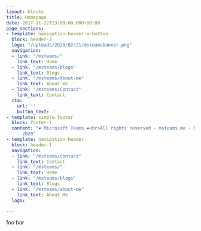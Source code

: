 ```yaml
---
layout: blocks
title: Homepage
date: 2017-11-22T23:00:00.000+00:00
page_sections:
- template: navigation-header-w-button
  block: header-2
  logo: "/uploads/2020/02/21/msteamsbanner.png"
  navigation:
  - link: "/msteams/"
    link_text: Home
  - link: "/msteams/blogs"
    link_text: Blogs
  - link: "/msteams/About-me"
    link_text: About me
  - link: "/msteams/Contact"
    link_text: Contact
  cta:
    url: ''
    button_text: ''
- template: simple-footer
  block: footer-1
  content: "❤︎ Microsoft Teams ❤︎<br>All rights reserved - msteams.me - Mitchell Bakker
    - 2020"
- template: navigation-header
  block: header-1
  navigation:
  - link: "/msteams/contact"
    link_text: Contact
  - link: "/msteams/"
    link_text: Home
  - link: "/msteams/blogs"
    link_text: Blogs
  - link: "/msteams/about-me"
    link_text: About Me
  logo: ''

---
```

foo bar